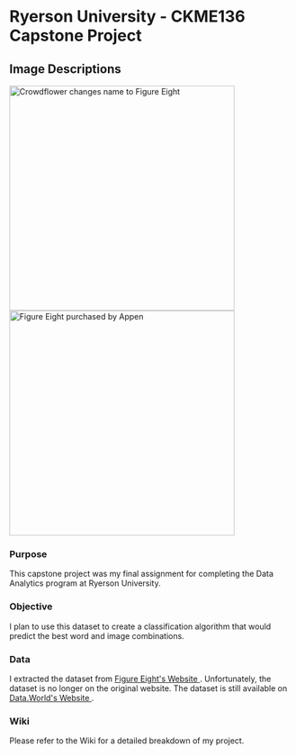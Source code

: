 <!DOCTYPE html>
<html>
<head>
<meta charset="UTF-8">
<h1> Ryerson University - CKME136 Capstone Project </h1>
<h2> Image Descriptions </h2>
<img src = "https://pbs.twimg.com/profile_banners/948636787483660288/1522744008/1500x500" width="400x" alt="Crowdflower changes name to Figure Eight"> 
<img src = "https://mma.prnewswire.com/media/661541/Figure_Eight_Logo.jpg?p=publish" width="400x" alt="Figure Eight purchased by Appen"> 
</head>
<body>
  <h3> Purpose </h3>
    <p>This capstone project was my final assignment for completing the Data Analytics program at Ryerson University.</p>
  <h3> Objective </h3>
    <p>I plan to use this dataset to create a classification algorithm that would predict the best word and image combinations.</p>
  <h3> Data </h3>
    <p>I extracted the dataset from <a href="https://www.figure-eight.com/data-for-everyone/"> Figure Eight's Website </a>. Unfortunately, the dataset is no longer on the original website. The dataset is still available on <a href="https://data.world/crowdflower/image-descriptions"> Data.World's Website </a>.</p>
  <h3> Wiki </h3>
    <p>Please refer to the <a href"https://github.com/davidlamcanada/Ryerson-CKME136/wiki"> Wiki </a> for a detailed breakdown of my project.</p>
</body>
</html>

